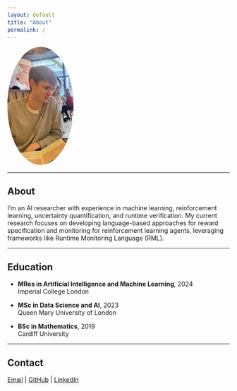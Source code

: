 ```yaml
---
layout: default
title: "About"
permalink: /
---
```


<img src="./profile.jpg" alt="Daniel Donnelly" style="width:150px;border-radius:50%;">

---

## About
I’m an AI researcher with experience in machine learning, reinforcement learning, uncertainty quantification, and runtime verification. My current research focuses on developing language-based approaches for reward specification and monitoring for reinforcement learning agents, leveraging frameworks like Runtime Monitoring Language (RML).

---

## Education
- **MRes in Artificial Intelligence and Machine Learning**, 2024  
  Imperial College London

- **MSc in Data Science and AI**, 2023  
  Queen Mary University of London

- **BSc in Mathematics**, 2019  
  Cardiff University

---

## Contact
[Email](mailto:danieldonnelly46@gmail.com) | [GitHub](https://github.com/danieldonnelly7) | [LinkedIn](https://www.linkedin.com/in/daniel-donnelly-428701170)
